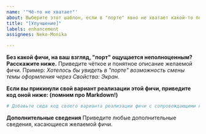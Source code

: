 ```yaml
---
name: '"Чё-то не хватает"'
about: Выберите этот шаблон, если в "порте" явно не хватает какой-то полезной фичи.
title: "[Улучшение]"
labels: enhancement
assignees: Neko-Monika

---
```


**Без какой фичи, на ваш взгляд, "порт" ощущается неполноценным? Расскажите ниже.**
Приведите чёткое и понятное описание желаемой фичи.
Пример: *Хотелось бы увидеть в "порте" возможность смены темы оформления через Свойства: Экран.*

**Если вы прикинули свой вариант реализации этой фичи, приведите код оной ниже: (помним про Markdown!)**
```py
# Добавьте сюда код своего варианта реализации фичи с сопровождающими комментариями
```

**Дополнительные сведения**
Приведите любые дополнительные сведения, касающиеся желаемой фичи.
